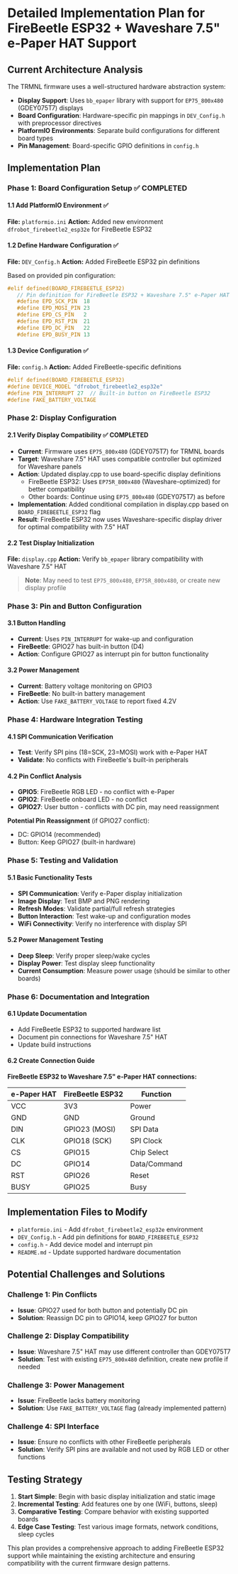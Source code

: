 # Detailed Implementation Plan for FireBeetle ESP32 + Waveshare 7.5" e-Paper HAT Support

## Current Architecture Analysis

The TRMNL firmware uses a well-structured hardware abstraction system:

- **Display Support**: Uses `bb_epaper` library with support for `EP75_800x480` (GDEY075T7) displays
- **Board Configuration**: Hardware-specific pin mappings in `DEV_Config.h` with preprocessor directives
- **PlatformIO Environments**: Separate build configurations for different board types
- **Pin Management**: Board-specific GPIO definitions in `config.h`

## Implementation Plan

### Phase 1: Board Configuration Setup ✅ COMPLETED

#### 1.1 Add PlatformIO Environment ✅

**File:** `platformio.ini`
**Action:** Added new environment `dfrobot_firebeetle2_esp32e` for FireBeetle ESP32

#### 1.2 Define Hardware Configuration ✅

**File:** `DEV_Config.h`
**Action:** Added FireBeetle ESP32 pin definitions

Based on provided pin configuration:

```cpp
#elif defined(BOARD_FIREBEETLE_ESP32)
   // Pin definition for FireBeetle ESP32 + Waveshare 7.5" e-Paper HAT
   #define EPD_SCK_PIN  18
   #define EPD_MOSI_PIN 23
   #define EPD_CS_PIN   2
   #define EPD_RST_PIN  21
   #define EPD_DC_PIN   22
   #define EPD_BUSY_PIN 13
```

#### 1.3 Device Configuration ✅

**File:** `config.h`
**Action:** Added FireBeetle-specific definitions

```cpp
#elif defined(BOARD_FIREBEETLE_ESP32)
#define DEVICE_MODEL "dfrobot_firebeetle2_esp32e"
#define PIN_INTERRUPT 27  // Built-in button on FireBeetle ESP32
#define FAKE_BATTERY_VOLTAGE
```

### Phase 2: Display Configuration

#### 2.1 Verify Display Compatibility ✅ COMPLETED

- **Current**: Firmware uses `EP75_800x480` (GDEY075T7) for TRMNL boards
- **Target**: Waveshare 7.5" HAT uses compatible controller but optimized for Waveshare panels  
- **Action**: Updated display.cpp to use board-specific display definitions
  - FireBeetle ESP32: Uses `EP75R_800x480` (Waveshare-optimized) for better compatibility
  - Other boards: Continue using `EP75_800x480` (GDEY075T7) as before
- **Implementation**: Added conditional compilation in display.cpp based on `BOARD_FIREBEETLE_ESP32` flag
- **Result**: FireBeetle ESP32 now uses Waveshare-specific display driver for optimal compatibility with 7.5" HAT

#### 2.2 Test Display Initialization

**File:** `display.cpp`
**Action:** Verify `bb_epaper` library compatibility with Waveshare 7.5" HAT

> **Note**: May need to test `EP75_800x480`, `EP75R_800x480`, or create new display profile

### Phase 3: Pin and Button Configuration

#### 3.1 Button Handling

- **Current**: Uses `PIN_INTERRUPT` for wake-up and configuration
- **FireBeetle**: GPIO27 has built-in button (D4)
- **Action**: Configure GPIO27 as interrupt pin for button functionality

#### 3.2 Power Management

- **Current**: Battery voltage monitoring on GPIO3
- **FireBeetle**: No built-in battery management
- **Action**: Use `FAKE_BATTERY_VOLTAGE` to report fixed 4.2V

### Phase 4: Hardware Integration Testing

#### 4.1 SPI Communication Verification

- **Test**: Verify SPI pins (18=SCK, 23=MOSI) work with e-Paper HAT
- **Validate**: No conflicts with FireBeetle's built-in peripherals

#### 4.2 Pin Conflict Analysis

- **GPIO5**: FireBeetle RGB LED - no conflict with e-Paper
- **GPIO2**: FireBeetle onboard LED - no conflict
- **GPIO27**: User button - conflicts with DC pin, may need reassignment

**Potential Pin Reassignment** (if GPIO27 conflict):
- DC: GPIO14 (recommended)
- Button: Keep GPIO27 (built-in hardware)

### Phase 5: Testing and Validation

#### 5.1 Basic Functionality Tests

- **SPI Communication**: Verify e-Paper display initialization
- **Image Display**: Test BMP and PNG rendering
- **Refresh Modes**: Validate partial/full refresh strategies
- **Button Interaction**: Test wake-up and configuration modes
- **WiFi Connectivity**: Verify no interference with display SPI

#### 5.2 Power Management Testing

- **Deep Sleep**: Verify proper sleep/wake cycles
- **Display Power**: Test display sleep functionality
- **Current Consumption**: Measure power usage (should be similar to other boards)

### Phase 6: Documentation and Integration

#### 6.1 Update Documentation

- Add FireBeetle ESP32 to supported hardware list
- Document pin connections for Waveshare 7.5" HAT
- Update build instructions

#### 6.2 Create Connection Guide

**FireBeetle ESP32 to Waveshare 7.5" e-Paper HAT connections:**

| e-Paper HAT | FireBeetle ESP32 | Function |
|-------------|------------------|----------|
| VCC         | 3V3             | Power    |
| GND         | GND             | Ground   |
| DIN         | GPIO23 (MOSI)   | SPI Data |
| CLK         | GPIO18 (SCK)    | SPI Clock|
| CS          | GPIO15          | Chip Select |
| DC          | GPIO14          | Data/Command |
| RST         | GPIO26          | Reset    |
| BUSY        | GPIO25          | Busy     |

## Implementation Files to Modify

- `platformio.ini` - Add `dfrobot_firebeetle2_esp32e` environment
- `DEV_Config.h` - Add pin definitions for `BOARD_FIREBEETLE_ESP32`
- `config.h` - Add device model and interrupt pin
- `README.md` - Update supported hardware documentation

## Potential Challenges and Solutions

### Challenge 1: Pin Conflicts
- **Issue**: GPIO27 used for both button and potentially DC pin
- **Solution**: Reassign DC pin to GPIO14, keep GPIO27 for button

### Challenge 2: Display Compatibility
- **Issue**: Waveshare 7.5" HAT may use different controller than GDEY075T7
- **Solution**: Test with existing `EP75_800x480` definition, create new profile if needed

### Challenge 3: Power Management
- **Issue**: FireBeetle lacks battery monitoring
- **Solution**: Use `FAKE_BATTERY_VOLTAGE` flag (already implemented pattern)

### Challenge 4: SPI Interface
- **Issue**: Ensure no conflicts with other FireBeetle peripherals
- **Solution**: Verify SPI pins are available and not used by RGB LED or other functions

## Testing Strategy

1. **Start Simple**: Begin with basic display initialization and static image
2. **Incremental Testing**: Add features one by one (WiFi, buttons, sleep)
3. **Comparative Testing**: Compare behavior with existing supported boards
4. **Edge Case Testing**: Test various image formats, network conditions, sleep cycles

This plan provides a comprehensive approach to adding FireBeetle ESP32 support while maintaining the existing architecture and ensuring compatibility with the current firmware design patterns.